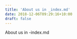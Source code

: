 ```yaml
---
title: 'About us in _index.md'
date: 2018-12-06T09:29:16+10:00
draft: false
---
```


About us in -index.md

